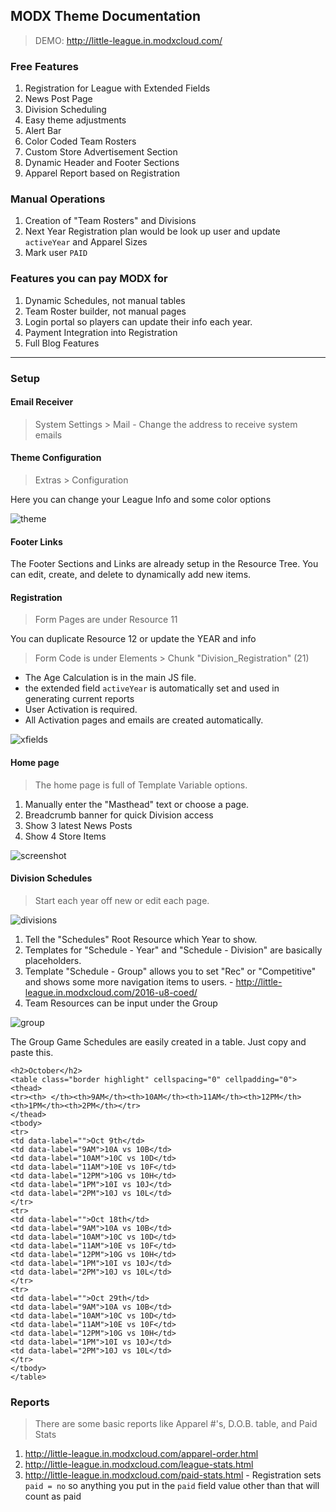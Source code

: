 ## MODX Theme Documentation

> DEMO: http://little-league.in.modxcloud.com/

### Free Features

1. Registration for League with Extended Fields
2. News Post Page
3. Division Scheduling
4. Easy theme adjustments
5. Alert Bar
6. Color Coded Team Rosters
7. Custom Store Advertisement Section
8. Dynamic Header and Footer Sections
9. Apparel Report based on Registration

### Manual Operations

1. Creation of "Team Rosters" and Divisions
2. Next Year Registration plan would be look up user and update `activeYear` and Apparel Sizes
3. Mark user `PAID`

### Features you can pay MODX for

1. Dynamic Schedules, not manual tables
2. Team Roster builder, not manual pages
3. Login portal so players can update their info each year.
4. Payment Integration into Registration
5. Full Blog Features

---

### Setup

#### Email Receiver

> System Settings > Mail - Change the address to receive system emails

#### Theme Configuration

> Extras > Configuration

Here you can change your League Info and some color options

![theme](little-league-config.png)

#### Footer Links

The Footer Sections and Links are already setup in the Resource Tree. You can edit, create, and delete to dynamically add new items.

#### Registration

> Form Pages are under Resource 11

You can duplicate Resource 12 or update the YEAR and info

> Form Code is under Elements > Chunk "Division_Registration" (21)

 - The Age Calculation is in the main JS file.
 - the extended field `activeYear` is automatically set and used in generating current reports
 - User Activation is required.
 - All Activation pages and emails are created automatically.

![xfields](little-league-user-xfields.png)

#### Home page

> The home page is full of Template Variable options.

1. Manually enter the "Masthead" text or choose a page.
2. Breadcrumb banner for quick Division access
3. Show 3 latest News Posts
4. Show 4 Store Items

![screenshot](screenshot.png)

#### Division Schedules

> Start each year off new or edit each page.

![divisions](little-league-schedules-management.png)

1. Tell the "Schedules" Root Resource which Year to show.
2. Templates for "Schedule - Year" and "Schedule - Division" are basically placeholders.
3. Template "Schedule - Group" allows you to set "Rec" or "Competitive" and shows some more navigation items to users. - http://little-league.in.modxcloud.com/2016-u8-coed/
4. Team Resources can be input under the Group

![group](little-league-team-resource.png)

The Group Game Schedules are easily created in a table. Just copy and paste this.

```
<h2>October</h2>
<table class="border highlight" cellspacing="0" cellpadding="0">
<thead>
<tr><th> </th><th>9AM</th><th>10AM</th><th>11AM</th><th>12PM</th><th>1PM</th><th>2PM</th></tr>
</thead>
<tbody>
<tr>
<td data-label="">Oct 9th</td>
<td data-label="9AM">10A vs 10B</td>
<td data-label="10AM">10C vs 10D</td>
<td data-label="11AM">10E vs 10F</td>
<td data-label="12PM">10G vs 10H</td>
<td data-label="1PM">10I vs 10J</td>
<td data-label="2PM">10J vs 10L</td>
</tr>
<tr>
<td data-label="">Oct 18th</td>
<td data-label="9AM">10A vs 10B</td>
<td data-label="10AM">10C vs 10D</td>
<td data-label="11AM">10E vs 10F</td>
<td data-label="12PM">10G vs 10H</td>
<td data-label="1PM">10I vs 10J</td>
<td data-label="2PM">10J vs 10L</td>
</tr>
<tr>
<td data-label="">Oct 29th</td>
<td data-label="9AM">10A vs 10B</td>
<td data-label="10AM">10C vs 10D</td>
<td data-label="11AM">10E vs 10F</td>
<td data-label="12PM">10G vs 10H</td>
<td data-label="1PM">10I vs 10J</td>
<td data-label="2PM">10J vs 10L</td>
</tr>
</tbody>
</table>
```

### Reports

> There are some basic reports like Apparel #'s, D.O.B. table, and Paid Stats

1. http://little-league.in.modxcloud.com/apparel-order.html
2. http://little-league.in.modxcloud.com/league-stats.html
3. http://little-league.in.modxcloud.com/paid-stats.html - Registration sets `paid = no` so anything you put in the `paid` field value other than that will count as paid
